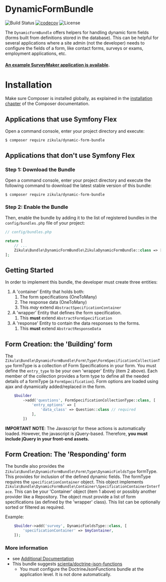 DynamicFormBundle
=================

![Build Status](https://img.shields.io/github/workflow/status/zikula/DynamicFormBundle/Symfony)
[![codecov](https://codecov.io/gh/zikula/DynamicFormBundle/branch/main/graph/badge.svg?token=9BIL3EQ5IK)](https://codecov.io/gh/zikula/DynamicFormBundle)
![License](https://img.shields.io/github/license/zikula/DynamicFormBundle)

The `DynamicFormBundle` offers helpers for handling dynamic form fields (forms built from definitions stored in
the database). This can be helpful for several applications where a site admin (not the developer) needs to configure
the fields of a form, like contact forms, surveys or exams, employment applications, etc.

#### [An example SurveyMaker application is available](https://github.com/zikula/DynamicFormBundleExample).

Installation
============

Make sure Composer is installed globally, as explained in the
[installation chapter](https://getcomposer.org/doc/00-intro.md)
of the Composer documentation.

Applications that use Symfony Flex
----------------------------------

Open a command console, enter your project directory and execute:

```console
$ composer require zikula/dynamic-form-bundle
```

Applications that don't use Symfony Flex
----------------------------------------

### Step 1: Download the Bundle

Open a command console, enter your project directory and execute the
following command to download the latest stable version of this bundle:

```console
$ composer require zikula/dynamic-form-bundle
```

### Step 2: Enable the Bundle

Then, enable the bundle by adding it to the list of registered bundles
in the `config/bundles.php` file of your project:

```php
// config/bundles.php

return [
    // ...
    Zikula\Bundle\DynamicFormBundle\ZikulaDynamicFormBundle::class => ['all' => true],
];
```

Getting Started
---------------

In order to implement this bundle, the developer must create three entities:

1. A 'container' Entity that holds both:
   1. The form specifications (OneToMany)
   2. The response data (OneToMany)
   3. This _may_ extend `AbstractSpecificationContainer`
2. A 'wrapper' Entity that defines the form specification.
   1. This **must** extend `AbstractFormSpecification`
3. A 'response' Entity to contain the data responses to the forms.
   1. This **must** extend `AbstractResponseData`

Form Creation: the 'Building' form
----------------------------------

The `Zikula\Bundle\DynamicFormBundle\Form\Type\FormSpecificationCollectionType` formType is a collection of Form
Specifications in your form. You must define the `entry_type` to be your own 'wrapper' Entity (item 2 above). Each
member of the collection provides a form type to define all the needed details of a formType (a `FormSpecification`).
Form options are loaded using ajax and dynamically added/replaced in the form.

```php
    $builder
        ->add('questions', FormSpecificationCollectionType::class, [
            'entry_options' => [
                'data_class' => Question::class // required
            ],
        ])
```
**IMPORTANT NOTE**: The Javascript for these actions is automatically loaded. However, the javascript is jQuery-based.
Therefore, **you must include jQuery in your front-end assets.**

Form Creation: The 'Responding' form
------------------------------------

The bundle also provides the `Zikula\Bundle\DynamicFormBundle\Form\Type\DynamicFieldsType` formType. This
provides for inclusion of the defined dynamic fields. The formType requires the `specificationContainer` object.
This object implements `Zikula\Bundle\DynamicFormBundle\Container\SpecificationContainerInterface`. This can be your
'Container' object (item 1 above) or possibly another provider like a Repository. The object must provide a list of form
specifications (as defined by the 'wrapper' class). This list can be optionally sorted or filtered as required.

Example:

```php
    $builder->add('survey', DynamicFieldsType::class, [
        'specificationContainer' => $myContainer,
    ]);
```

### More information

 - see [Additional Documentation](docs/index.md)
 - This bundle suggests [scienta/doctrine-json-functions](https://github.com/ScientaNL/DoctrineJsonFunctions)
   - You must configure the DoctrineJsonFunctions bundle at the application level. It is not done automatically.